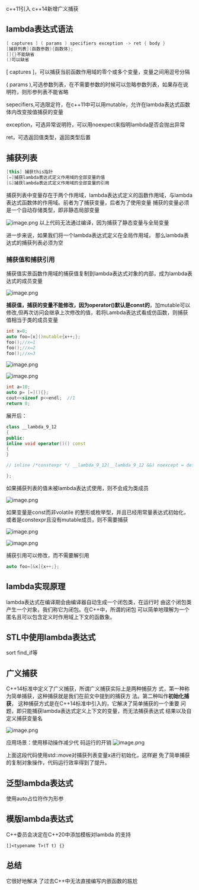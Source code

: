 
c++11引入
c++14新增广义捕获


## lambda表达式语法
```c++
[ captures ] ( params ) specifiers exception -> ret { body }
[捕获列表](函数参数){函数体};
[]{}不能缺省
()可以缺省
```
\[ captures \]，可以捕获当前函数作用域的零个或多个变量，变量之间用逗号分隔

( params ),可选参数列表，在不需要参数的时候可以忽略参数列表，如果存在说明符，则形参列表不能省略

sepecifiers,可选限定符，在c++11中可以用mutable，允许在lambda表达式函数体内改变按值捕获的变量

exception，可选异常说明符，可以用noexpect来指明lambda是否会抛出异常

ret，可选返回值类型，返回类型后置





## 捕获列表


```c++
[this] 捕获this指针
[=]捕获lambda表达式定义作用域的全部变量的值
[&]捕获lambda表达式定义作用域的全部变量的引用

```




捕获列表中变量存在于两个作用域，lambda表达式定义的函数作用域，与lambda表达式函数体的作用域。前者为了捕获变量，后者为了使用变量
捕获的变量必须是一个自动存储类型，即非静态局部变量

![image.png](https://yaaame-1317851743.cos.ap-beijing.myqcloud.com/20240430114211.png)
以上代码无法通过编译，因为捕获了静态变量与全局变量

进一步来说，如果我们将一个lambda表达式定义在全局作用域， 那么lambda表达式的捕获列表必须为空

### 捕获值和捕获引用

捕获值实景函数作用域的捕获值复制到lambda表达式对象的内部，成为lambda表达式的成员变量

![image.png](https://yaaame-1317851743.cos.ap-beijing.myqcloud.com/20240430115006.png)


**捕获值，捕获的变量不能修改，因为operator()默认是const的**，加mutable可以修改,但再次访问会继承上次修改的值，若将Lambda表达式看成仿函数，则捕获值相当于类的成员变量
```c++
int x=0;
auto foo=[x]()mutable{x++;};
foo();//x=1
foo();//x=2
foo();//x=3
```

![image.png](https://yaaame-1317851743.cos.ap-beijing.myqcloud.com/20240428212737.png)


![image.png](https://yaaame-1317851743.cos.ap-beijing.myqcloud.com/20240428212806.png)



```cpp
int a=10;  
auto p= [=](){};  
cout<<sizeof p<<endl;  //1
return 0;
```
展开后：
```cpp
class __lambda_9_12
{
public: 
inline void operator()() const
{
}

// inline /*constexpr */ __lambda_9_12(__lambda_9_12 &&) noexcept = default;

};
```
如果捕获列表的值未被lambda表达式使用，则不会成为类成员

![image.png](https://yaaame-1317851743.cos.ap-beijing.myqcloud.com/20240429104809.png)


如果变量是const而非volatile 的整形或枚举型，并且已经用常量表达式初始化，或者是constexpr且没有mutable成员，则不需要捕获


![image.png](https://yaaame-1317851743.cos.ap-beijing.myqcloud.com/20240429105107.png)

![image.png](https://yaaame-1317851743.cos.ap-beijing.myqcloud.com/20240429105316.png)



捕获引用可以修改，而不需要解引用
```c++
auto foo=[&x]{x++;};
```

## lambda实现原理

lambda表达式在编译期会由编译器自动生成一个闭包类，在运行时 由这个闭包类产生一个对象，我们称它为闭包。在C++中，所谓的闭包 可以简单地理解为一个匿名且可以包含定义时作用域上下文的函数象。

## STL中使用lambda表达式

sort find_if等

## 广义捕获

C++14标准中定义了广义捕获，所谓广义捕获实际上是两种捕获方 式，第一种称为简单捕获，这种捕获就是我们在前文中提到的捕获方 法。第二种叫作**初始化捕获**， 这种捕获方式是在C++14标准中引入的，它解决了简单捕获的一个重要 问题，即只能捕获lambda表达式定义上下文的变量，而无法捕获表达式 结果以及自定义捕获变量名

![image.png](https://yaaame-1317851743.cos.ap-beijing.myqcloud.com/20240430115529.png)

应用场景：使用移动操作减少代 码运行的开销
![image.png](https://yaaame-1317851743.cos.ap-beijing.myqcloud.com/20240430115559.png)

上面这段代码使用std::move对捕获列表变量x进行初始化，这样避 免了简单捕获的复制对象操作，代码运行效率得到了提升。

## 泛型lambda表达式

使用auto占位符作为形参

## 模版lambda表达式

C++委员会决定在C++20中添加模板对lambda 的支持
```text
[]<typename T>(T t) {}
```

## 总结

它很好地解决 了过去C++中无法直接编写内嵌函数的尴尬
